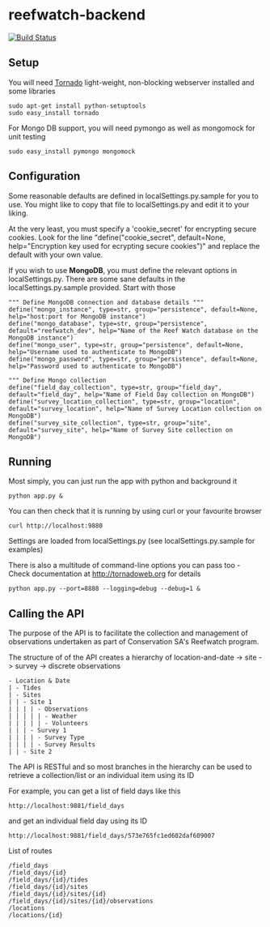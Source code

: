 # reefwatch-backend
[![Build Status](https://travis-ci.org/pablo-libre/reefwatch-backend.svg?branch=master)](https://travis-ci.org/pablo-libre/reefwatch-backend)

## Setup
You will need [Tornado](https://tornadoweb.org) light-weight, non-blocking webserver installed and some libraries

```
sudo apt-get install python-setuptools
sudo easy_install tornado
```

For Mongo DB support, you will need pymongo as well as mongomock for unit testing
```
sudo easy_install pymongo mongomock
```

## Configuration
Some reasonable defaults are defined in localSettings.py.sample for you to use. You might like to copy that file to localSettings.py and edit it to your liking.

At the very least, you must specify a 'cookie_secret' for encrypting secure cookies.
Look for the line "define("cookie_secret", default=None, help="Encryption key used for ecrypting secure cookies")" and replace the default with your own value.

If you wish to use **MongoDB**, you must define the relevant options in localSettings.py.
There are some sane defaults in the localSettings.py.sample provided. Start with those
```
""" Define MongoDB connection and database details """
define("mongo_instance", type=str, group="persistence", default=None, help="host:port for MongoDB instance")
define("mongo_database", type=str, group="persistence", default="reefwatch_dev", help="Name of the Reef Watch database on the MongoDB instance")
define("mongo_user", type=str, group="persistence", default=None, help="Username used to authenticate to MongoDB")
define("mongo_password", type=str, group="persistence", default=None, help="Password used to authenticate to MongoDB")

""" Define Mongo collection 
define("field_day_collection", type=str, group="field_day", default="field_day", help="Name of Field Day collection on MongoDB")
define("survey_location_collection", type=str, group="location", default="survey_location", help="Name of Survey Location collection on MongoDB")
define("survey_site_collection", type=str, group="site", default="survey_site", help="Name of Survey Site collection on MongoDB")
```
## Running

Most simply, you can just run the app with python and background it
```
python app.py &
```
You can then check that it is running by using curl or your favourite browser
```
curl http://localhost:9880
```
Settings are loaded from localSettings.py (see localSettings.py.sample for examples)

There is also a multitude of command-line options you can pass too - Check documentation at http://tornadoweb.org for details
```
python app.py --port=8888 --logging=debug --debug=1 &
```
## Calling the API
The purpose of the API is to facilitate the collection and management of observations undertaken as part of Conservation SA's Reefwatch program.

The structure of of the API creates a hierarchy of location-and-date -> site -> survey -> discrete observations
```
- Location & Date
| - Tides
| - Sites
| | - Site 1
| | | | - Observations
| | | | | - Weather
| | | | | - Volunteers
| | | - Survey 1
| | | | - Survey Type
| | | | - Survey Results
| | - Site 2
```
The API is RESTful and so most branches in the hierarchy can be used to retrieve a collection/list or an individual item using its ID

For example, you can get a list of field days like this
```
http://localhost:9881/field_days
```
and get an individual field day using its ID
```
http://localhost:9881/field_days/573e765fc1ed602daf609007
```

List of routes
```
/field_days
/field_days/{id}
/field_days/{id}/tides
/field_days/{id}/sites
/field_days/{id}/sites/{id}
/field_days/{id}/sites/{id}/observations
/locations
/locations/{id}
```
